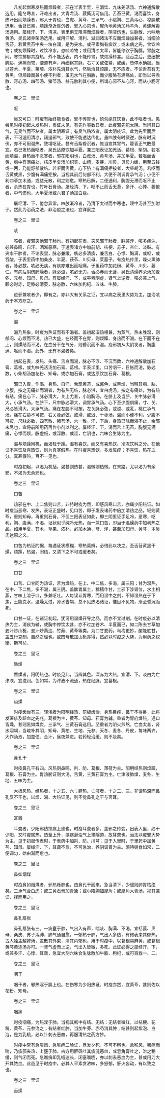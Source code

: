 <!-- { "loadSidebar": true } -->
　　凡初起憎寒发热而烦躁者，邪在半表半里，三消饮、九味羌活汤、六神通解散选用。隆冬寒甚，汗难出者，大青龙汤、葳蕤汤可借用。舌苔已黄，渴而喜饮，身热汗出而烦躁者，邪入于胃也，白虎、黄芩、三承气、小陷胸、三黄泻心、凉膈散选用。舌苔已黑，烦躁渐近昏沉者，邪入心包也，犀角地黄汤加羚羊角、黄连解毒汤选用。屡经汗、下、清凉，表里俱无阻滞而烦躁者，阴液伤也，生脉散、六味地黄汤、吴氏诸养荣汤选用。或用汗解、清利、滋润诸法不应而烦躁加甚者，当细验舌苔。若黄黑苔中夹一块白润，是为夹水。或平素胸有痰饮；或未病之先，曾饮冷物；或初烦躁时，过饮冷水，恣啖凉物；或用清凉太早，皆能停饮于胸膈，胃脘之间。寒饮拂郁其疫热，外不能达表，内不能传胃，故烦躁转甚。验舌之后，更细按胸胁，满痛而软，漉漉有声，再细察其脉，右寸关或弦紧，或缓，皆停水确据。当以苍术、半夏、莱菔、浓朴先消其水气，然后治其烦躁，无不应者。不论舌苔有无黄黑，但烦躁而兼小便不利者，虽无水气在胸胁，而少腹略有满痛处，即当以导赤散、泻心汤、四苓汤、猪苓汤、益元散利其小便，所谓心邪不从心泻，而从小肠泻也。

　　卷之三　里证

　　呕

　　吴又可曰：时疫有始终能食者，邪不传胃也，慎勿绝其饮食，此不呕者也。愚尝见时疫初起未发热时，表证未见，有先作呕数日者，此疫邪先犯太阴。当辨其口气，无臭气而不粘者，属太阴寒证；有臭气粘浓者，属太阴疫证。此为先里而后表，不可遽用清凉，闭遏邪气，致使不能透达传化。虽四肢有时厥逆，脉有时沉伏，亦不可用温热，致增呕证。甚有舌紫昏沉者，惟当宣其胃气，藿香正气散最宜。若已发热而呕者，吴氏达原饮加半夏。兼三阳表证加羌活、葛根、柴胡。若呕而烦渴，身热而不恶寒者，邪在阳明也，白虎汤、黄芩汤、并加半夏。若呕而舌黄，胸中有满痛处，桔皮半夏汤加枳实、山楂、麦芽、川贝。贝母力缓，用至五钱或一两，乃能舒郁散结。若呕而舌黄，心下脐上有满痛拒按者，大柴胡汤。若呕而舌黄或黑，少腹有满痛拒按，当视其前后何部不利。大便不利调胃承气汤；小便不利四苓加木通，或益元散，利之则愈。寒热已解，二便通利，胸腹无滞而呕不止者，余热在胃也，竹叶石膏汤。屡经清、下，呕不止而舌无苔，多汗、心悸、萎倦者，中气伤也，大半夏汤或六君子汤加白蔻。

　　屡经清、下，倦怠异常，四肢渐冷者，乃清下太过而中寒也，理中汤甚至加附子。然此为治药之法，非治疫之法也，宜详察之

　　卷之三　里证

　　咳

　　咳者，疫邪夹他邪干肺也。有初起在表，夹风邪干肺者，脉兼浮，咳多痰沫，必兼鼻鸣、自汗、洒淅恶寒，于透表诸方中加前胡、桔梗、苏子、杏仁、淡豉。有夹水干肺者，不论表里，脉必兼缓，咳必多清痰，兼舌白、心悸、胸满，或呕，或吞酸，于表里药中加桑皮、半夏、茯苓、川贝母、莱菔子。有疫热传里，燥火熏肺者，脉必数，咳必无痰，有痰亦难出而咽痛，于里药中加花粉、黄芩、川贝、蒌仁。有病后阴伤肺燥者，脉必涩，咳必无力，舌必赤而无苔，吴氏清燥养荣汤加麦冬、元参、知母、贝母。有屡经汗、下，或平素阴虚，肾气上逆者，咳必兼上气，颧必时赤，足膝必清萎，脉必散，六味加枸杞、五味、牛膝。

　　疫邪兼咳者少，即有之，亦非大有关系之证，宜以病之表里大势为主，加治咳药于本方疗之。

　　卷之三　里证

　　渴

　　渴乃热象，时疫为热证而有不渴者。盖初起湿热相兼，为蒸气，热未胜湿，则郁闷、心烦而不渴。热已大盛，在经而不在胃，则烦躁、身热而不渴。在下而不在上，则燥结而不渴。在血分不在气分，则昏沉而不渴。疫邪初从太阴发者，胸腹满、呕而不渴。此外，无有不渴者矣。

　　初起在表，发热、头痛、舌白而渴，脉必不浮、不沉而数，六神通解散加石膏、葛根，或九味羌活汤加石膏、葛根。半表半里，口苦咽干，目胀而渴，脉必数，小柴胡汤加花粉、知母，或亦加石膏，或达原饮加石膏、葛根。

　　邪已入胃，作渴、身热、自汗，舌现黄苔，或酱色，或黑燥，当察其胸、胁、少腹，按之无痛处而渴者，为有热无结，脉必洪，宜白虎汤。按之有痛处，为有热有结，痛在心下，脉必滑大，关上尤甚，小陷胸汤。在脐上及当脐，关中脉必滑大，小承气汤。在脐下，尺中脉必滑大，调胃承气汤。心下至少腹俱痛，寸、关、尺必皆滑大，大承气汤。痛在左胁不可按，左关脉必弦，或涩、或芤，桃仁承气汤。痛在右胁不可按，右关脉必弦，或滑、或迟、十枣汤。渴而小便不利，少腹不可按，尺脉必数，四苓散、猪苓汤、六一散。汗、下后，身热已除而渴不止，余邪未尽也，宜将前所用药再作小剂以利之。屡经汗、下，渴而舌上无苔，胸腹无满痛，心悸而烦，脉虚细，或浮散、或涩，亡阴也，六味合生脉为主。

　　渴与烦躁同机，而渴轻于躁。渴有喜饮，而又有喜热饮、冷冻饮料之分。在他证不喜饮及喜热饮，则为真寒假热。在时疫喜热饮，多发斑疹；不喜饮，热在血分。真寒假热，百不一见也。

　　时疫初起，以渴为机括，渴甚则热甚，渴微则热微。在末路，尤以渴为有余邪，不渴为无余邪也。

　　卷之三　里证

　　口苦

　　热邪在中、上二焦则口苦，非特时疫为然，即感风寒口苦，亦属少阳热证。如时疫当恶寒、发热，表证正盛时，见口苦，即于发表诸药中倍加清热之品，轻则黄芩，重则知母，再重则石膏。不但三阳表证如此，即三阴里证手足冷，恶寒，呕利，胸、腹满，不渴，证状似乎纯冷无热，而一兼口苦，即当于温燥药中加利热之品。如用半夏、苍术、草果、浓朴，必加木通、苓、泽，甚至加知母、黄芩，本吴氏达原之义。

　　口苦为热证的据，每遇证状模糊，寒热莫辨，必借此以决之。至舌苔黄黑干燥，烦躁，热渴，闭结，又清下之不可或缓者矣。

　　卷之三　里证

　　口甘

　　口苦、口甘同为热证，苦为燥热，在上、中二焦，多渴，属三阳；甘为湿热，在中、下二焦，多不渴，属三阴。盖脾胃属土，稼穑作甘，土邪下涉肾位，水土相蒸，甘味上溢于口，多兼呕吐。人每误认胃寒，而用温中之剂，不知湿热在于下焦，土能克水，温燥太过，肾水告竭，总不见热渴诸证，惟目不见物，渐至昏沉而死。

　　口甘一证，在诸证初起，犹可用温燥开导之品，而亦不宜过剂。在时疫必以清热为主，消痰为辅，或胸中停饮太甚，亦不过加苍术、半夏而已，如二陈去甘草加姜汁炒山栀、姜汁炒黄连、竹茹、黄芩等类，为口甘要药，乌梅更妙，酸能胜甘，盖五行克制，自然之理也。或四苓散加山栀亦得，然必以时疫之大势，为用药之权衡，斯可矣。

　　卷之三　里证

　　唇燥

　　唇燥者，阳明热也。时疫见此，当辨其色。深赤为大热，宜清、下。淡白为亡津液，宜滋润。色如常，为津液不流通，热在经脉，宜葛根。

　　卷之三　里证

　　齿燥

　　时疫齿燥有三。轻浅者为阳明经热，前板齿燥，身热目疼，鼻干不得卧，此将发斑疹及衄血之先兆，葛根为主，黄芩、知母、石膏为辅。重者为胃府燥热，通口皆燥，甚则黑如煤炭，三承气、三黄石膏选用。至重者为阴火煎熬，亡血太甚，肾水涸竭，当峻补其阴，知母、黄柏、生地、元参、天冬、麦冬、丹皮，每味两许，大作汤液，加童便、金汁，昼夜兼进。若药轻治缓，则不及矣。

　　卷之三　里证

　　鼻孔干

　　时疫鼻孔干有四。风热则鼻鸣，荆、防、葛根、薄荷为主。阳明经热则烦躁，葛根、石膏为主。胃热腑证则大渴，舌黄，三黄石膏为主。亡津液肺燥，麦冬、生地、五味为主。

　　大抵风热、经热者，十之五、六；腑热、亡液者，十之二、三。非谓热深而鼻孔反不干也，以烦、渴、大热证见，则不觉鼻孔之干与否耳。

　　卷之三　里证

　　耳聋

　　耳聋者，少阳邪热挟痰上壅也。时疫耳聋者多，盖邪之传变，出表入里，必干少阳，又时疫属热，热至上升，挟痰涎浊气上壅隧道，故耳聋也。治法以疫邪大势为主，见于初起传表时，于表药中加荆、防、川芎；见于入里时，于里药中加黄芩、知母。屡经汗、下，耳聋不愈，不可急治，养阴调胃为主。须待粥食如常，二便调匀，始由渐而愈也。

　　卷之三　里证

　　鼻如烟煤

　　时疫鼻如烟煤者，邪热烁肺也，由鼻孔干而来，急当清下，少缓则肺胃枯绝矣。三承气合白虎；或三黄石膏加青黛；或小陷胸加犀角；或犀角大青汤，视其兼证，择而用之。

　　卷之三　里证

　　鼻孔扇张

　　鼻孔扇张有三。一痰壅于肺，气出入有声，喘咳、胸满、不渴，宜栝蒌、贝母、桑皮、苏子泻肺，肺气通自愈。一郁热于肺，气出入多热，有微表束其郁热，古人独主越婢汤，盖散其外束，清其内郁也，用于时疫中，以葛根易麻黄，或葛根黄芩黄连汤亦可。一肾气虚而上逆，气出入皆微，多死。此证必得之屡经汗、下，或兼多汗、心悸、耳聋，急宜大剂六味合生脉散加牛膝、枸杞，或可百救一、二。

　　卷之三　里证

　　咽干

　　咽干者，邪热淫于膈上也。在伤寒为少阳热证，时疫亦然，宜黄芩，甚则佐以花粉、知母。

　　卷之三　里证

　　咽痛

　　时疫咽痛，为热淫于肺。当视其咽中有结、无结：无结者微红，以桔梗、花粉、黄芩、元参治之；有结者红肿，当加牛蒡、赤芍消其肿；结甚则起紫泡、白泡，是为乳蛾，必以针刺去恶血，再服清热之药方妙。

　　时疫中常有急喉风、急喉痹二险证，旦发夕死，不可不察也。急喉风，咽痛而喘，乃痰邪夹热，上壅于肺。古方用胆矾吐其痰涎恶血，或皂角膏吐之，治之稍缓，则气闭而死。急喉痹即乳蛾速长，闭塞喉咙，亦以刺去恶血为主，甚或用刀大开其脓血。此虽见于时疫中，必其人平素贪浓味，多怒郁，肝火妄动，有以致之也。

　　卷之三　里证

　　舌燥

